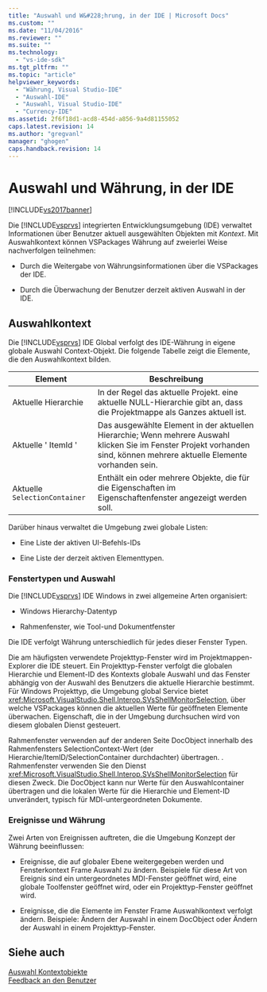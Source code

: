 ```yaml
---
title: "Auswahl und W&#228;hrung, in der IDE | Microsoft Docs"
ms.custom: ""
ms.date: "11/04/2016"
ms.reviewer: ""
ms.suite: ""
ms.technology: 
  - "vs-ide-sdk"
ms.tgt_pltfrm: ""
ms.topic: "article"
helpviewer_keywords: 
  - "Währung, Visual Studio-IDE"
  - "Auswahl-IDE"
  - "Auswahl, Visual Studio-IDE"
  - "Currency-IDE"
ms.assetid: 2f6f18d1-acd8-454d-a856-9a4d81155052
caps.latest.revision: 14
ms.author: "gregvanl"
manager: "ghogen"
caps.handback.revision: 14
---
```

# Auswahl und W&#228;hrung, in der IDE
[!INCLUDE[vs2017banner](../../code-quality/includes/vs2017banner.md)]

Die [!INCLUDE[vsprvs](../../code-quality/includes/vsprvs_md.md)] integrierten Entwicklungsumgebung \(IDE\) verwaltet Informationen über Benutzer aktuell ausgewählten Objekten mit *Kontext*. Mit Auswahlkontext können VSPackages Währung auf zweierlei Weise nachverfolgen teilnehmen:  
  
-   Durch die Weitergabe von Währungsinformationen über die VSPackages der IDE.  
  
-   Durch die Überwachung der Benutzer derzeit aktiven Auswahl in der IDE.  
  
## Auswahlkontext  
 Die [!INCLUDE[vsprvs](../../code-quality/includes/vsprvs_md.md)] IDE Global verfolgt des IDE\-Währung in eigene globale Auswahl Context\-Objekt. Die folgende Tabelle zeigt die Elemente, die den Auswahlkontext bilden.  
  
|Element|Beschreibung|  
|-------------|------------------|  
|Aktuelle Hierarchie|In der Regel das aktuelle Projekt. eine aktuelle NULL\-Hierarchie gibt an, dass die Projektmappe als Ganzes aktuell ist.|  
|Aktuelle ' ItemId '|Das ausgewählte Element in der aktuellen Hierarchie; Wenn mehrere Auswahl klicken Sie im Fenster Projekt vorhanden sind, können mehrere aktuelle Elemente vorhanden sein.|  
|Aktuelle `SelectionContainer`|Enthält ein oder mehrere Objekte, die für die Eigenschaften im Eigenschaftenfenster angezeigt werden soll.|  
  
 Darüber hinaus verwaltet die Umgebung zwei globale Listen:  
  
-   Eine Liste der aktiven UI\-Befehls\-IDs  
  
-   Eine Liste der derzeit aktiven Elementtypen.  
  
### Fenstertypen und Auswahl  
 Die [!INCLUDE[vsprvs](../../code-quality/includes/vsprvs_md.md)] IDE Windows in zwei allgemeine Arten organisiert:  
  
-   Windows Hierarchy\-Datentyp  
  
-   Rahmenfenster, wie Tool\-und Dokumentfenster  
  
 Die IDE verfolgt Währung unterschiedlich für jedes dieser Fenster Typen.  
  
 Die am häufigsten verwendete Projekttyp\-Fenster wird im Projektmappen\-Explorer die IDE steuert. Ein Projekttyp\-Fenster verfolgt die globalen Hierarchie und Element\-ID des Kontexts globale Auswahl und das Fenster abhängig von der Auswahl des Benutzers die aktuelle Hierarchie bestimmt. Für Windows Projekttyp, die Umgebung global Service bietet <xref:Microsoft.VisualStudio.Shell.Interop.SVsShellMonitorSelection>, über welche VSPackages können die aktuellen Werte für geöffneten Elemente überwachen. Eigenschaft, die in der Umgebung durchsuchen wird von diesem globalen Dienst gesteuert.  
  
 Rahmenfenster verwenden auf der anderen Seite DocObject innerhalb des Rahmenfensters SelectionContext\-Wert \(der Hierarchie\/ItemID\/SelectionContainer durchdachter\) übertragen. . Rahmenfenster verwenden Sie den Dienst <xref:Microsoft.VisualStudio.Shell.Interop.SVsShellMonitorSelection> für diesen Zweck. Die DocObject kann nur Werte für den Auswahlcontainer übertragen und die lokalen Werte für die Hierarchie und Element\-ID unverändert, typisch für MDI\-untergeordneten Dokumente.  
  
### Ereignisse und Währung  
 Zwei Arten von Ereignissen auftreten, die die Umgebung Konzept der Währung beeinflussen:  
  
-   Ereignisse, die auf globaler Ebene weitergegeben werden und Fensterkontext Frame Auswahl zu ändern. Beispiele für diese Art von Ereignis sind ein untergeordnetes MDI\-Fenster geöffnet wird, eine globale Toolfenster geöffnet wird, oder ein Projekttyp\-Fenster geöffnet wird.  
  
-   Ereignisse, die die Elemente im Fenster Frame Auswahlkontext verfolgt ändern. Beispiele: Ändern der Auswahl in einem DocObject oder Ändern der Auswahl in einem Projekttyp\-Fenster.  
  
## Siehe auch  
 [Auswahl Kontextobjekte](../../extensibility/internals/selection-context-objects.md)   
 [Feedback an den Benutzer](../../extensibility/internals/feedback-to-the-user.md)